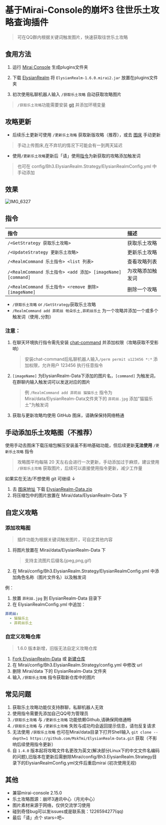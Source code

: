 # 基于Mirai-Console的崩坏3 往世乐土攻略查询插件

> 可在QQ群内根据关键词触发图片，快速获取往世乐土攻略

## 食用方法

1. 运行 [Mirai Console](https://github.com/mamoe/mirai) 生成plugins文件夹

2. 下载 [ElysianRealm](https://github.com/MskTim/Bh3-ElysianRealm-Strategy/releases) 将 `ElysianRealm-1.6.0.mirai2.jar` 放置在plugins文件夹

3. 初次使用私聊机器人输入 `/获取乐土攻略` 自动获取攻略图片
> `/获取乐土攻略`功能需要安装 [git](https://git-scm.com) 并添加环境变量

## 攻略更新

- 后续乐土更新可使用 `/更新乐土攻略` 获取新版攻略（推荐），或去 [图床](https://github.com/MskTim/ElysianRealm-Data) 手动更新  

> 手动上传图床,在不弃坑的情况下可能会有一到两天延迟  

 - 使用`/更新乐土攻略`更新后「请」使用[指令](#指令)为新获取的攻略添加触发词   
> 也可在 config/Bh3.ElysianRealm.Strategy/ElysianRealmConfig.yml 中手动添加
## 效果

![IMG_6327](https://user-images.githubusercontent.com/87525977/187026836-b4310fe8-b213-4249-91f3-e0864f8c4d84.PNG)

## 指令
| 指令                                                       | 描述              |
|:---------------------------------------------------------|:----------------|
| `/<GetStrategy 获取乐土攻略>`                                  | 获取乐土攻略          |
| `/<UpdateStrategy 更新乐土攻略>`                               | 更新乐土攻略          |
| `/<RealmCommand 乐土指令> <list 列表>`                         | 查看攻略列表          |
| `/<RealmCommand 乐土指令> <add 添加> [imageName] [command]`    | 为攻略添加触发词        |
| `/<RealmCommand 乐土指令> <remove 删除> [imageName]`           | 删除一个攻略          |

- `/获取乐土攻略` or `/GetStrategy`获取乐土攻略
- `/RealmCommand add 菲莉丝 帕朵乐土,菲莉丝乐土` 为一个攻略并添加一个或多个触发词（使用`,`分割）


### 注意：  
1. 在聊天环境执行指令需先安装 [chat-command](https://github.com/project-mirai/chat-command) 并添加权限（攻略获取不受影响）  
   > 安装chat-command后私聊机器人输入`/perm permit u123456 *:*` 添加权限，允许用户 123456 执行任意指令
   
2. `[imageName]` 为ElysianRealm-Data下添加的图片名，`[command]` 为触发词，在群聊内输入触发词可以发送对应的图片
   > 例 `/RealmCommand add 菲莉丝 猫猫乐土` 指令为Mirai/data/ElysianRealm-Data文件夹下的 `菲莉丝.jpg` 添加"猫猫乐土"为触发词
3. 获取与更新攻略均使用 GitHub 图床，请确保保持网络畅通

## 手动添加乐土攻略图（不推荐）

使用手动去图床下载压缩包解压安装虽不影响基础功能，但后续更新**无法使用** `/更新乐土攻略` 指令  
> 攻略图平均每隔 20 天左右会进行一次更新，手动添加过于麻烦，建议使用 `/获取乐土攻略` 获取图片，后续可以直接使用指令更新，减少工作量

如果实在无法/不想使用 git 可继续 ↓

1. 去 [图床地址](https://github.com/MskTim/ElysianRealm-Data) 下载 [ElysianRealm-Data.zip](https://github.com/MskTim/ElysianRealm-Data/releases)
2. 将压缩包中的图片放置在 Mirai/data/ElysianRealm-Data 下

## 自定义攻略

### 添加攻略图

> 插件功能为根据关键词触发图片，可自定其他内容

1. 将图片放置在 Mirai/data/ElysianRealm-Data 下
    > 支持主流图片后缀名(jpeg,png,gif)
2. 在 Mirai/config/Bh3.ElysianRealm.Strategy/ElysianRealmConfig.yml 中添加角色名称（图片文件名）以及触发词  

例：
1. 放置 `菲利丝.jpg` 到 ElysianRealm-Data 目录下
2. 在 ElysianRealmConfig.yml 中追加：
```yaml
菲莉丝: 
  - 猫猫乐土
  - 菲莉丝乐土
```

### 自定义攻略仓库
> 1.6.0 版本新增，旧版无法自定义攻略仓库
1. [Fork ElysianRealm-Data](https://github.com/MskTmi/ElysianRealm-Data/fork) 或 [新建仓库](https://github.com/new)
2. 在 Mirai/config/Bh3.ElysianRealm.Strategy/config.yml 中修改 url
3. 删除 Mirai/data 下的 ElysianRealm-Data 文件夹
4. 输入 `/获取乐土攻略` 指令获取新仓库中的图片

## 常见问题
1. 获取乐土攻略功能仅支持群聊，私聊机器人无效
2. 使用指令需要先添加自己QQ号为管理员
3.  `/获取乐土攻略` 与 `/更新乐土攻略` 功能依赖Github,请确保网络通畅
4.  `/获取乐土攻略` 与 `/更新乐土攻略` 失败与成功均会返回提示信息，请勿反复请求
5. 无法使用 `/获取乐土攻略` 也可在Mirai/data目录下打开Shell输入 `git clone --depth=1 https://github.com/MskTmi/ElysianRealm-Data.git` 获取（不影响后续使用指令更新）
6. 自 `1.4.0` 版本起将攻略文件名更改为英文(解决部分Linux下的中文文件名编码的问题),旧版本在更新后需删除Mirai/config/Bh3.ElysianRealm.Strategy目录下的ElysianRealmConfig.yml文件后重启mirai (初次使用无视)

## 其他
- 兼容mirai-console 2.15.0
- 乐土攻略图源：崩坏3通讯中心（月光中心）
- 图片素材来源于网络，仅供交流学习使用
- 碰到奇怪bug可以发issues或是联系我：1226594277(qq)
- 最后「请」点个 stars⭐吧~
